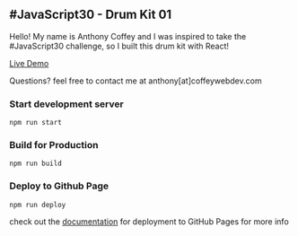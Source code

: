## #JavaScript30 - Drum Kit 01

Hello! My name is Anthony Coffey and I was inspired to take the #JavaScript30 challenge, so I built this drum kit with React!

[Live Demo](https://anthonycoffey.github.io/React-Drum-Kit/index.html)

Questions? feel free to contact me at anthony[at]coffeywebdev.com

### Start development server

```$xslt
npm run start
```

### Build for Production

```$xslt
npm run build
```

### Deploy to Github Page

```$xslt
npm run deploy
```

check out the [documentation](https://facebook.github.io/create-react-app/docs/deployment#github-pages-https-pagesgithubcom) for deployment to GitHub Pages for more info
